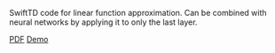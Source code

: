 SwiftTD code for linear function approximation. Can be combined with neural networks by applying it to only the last layer. 


[PDF](https://khurramjaved.com/swifttd.pdf)
[Demo](https://khurramjaved.com/swifttd.html)
